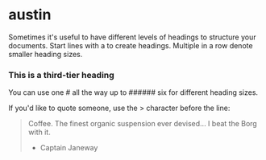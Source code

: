 
  # austin

  Sometimes it's useful to have different levels of headings to structure your documents. Start lines with a to create headings. Multiple  in a row denote smaller heading sizes.
  
  ### This is a third-tier heading
  
  You can use one # all the way up to ###### six for different heading sizes.
  
  If you'd like to quote someone, use the > character before the line:
  
  > Coffee. The finest organic suspension ever devised... I beat the Borg with it.
  > - Captain Janeway
